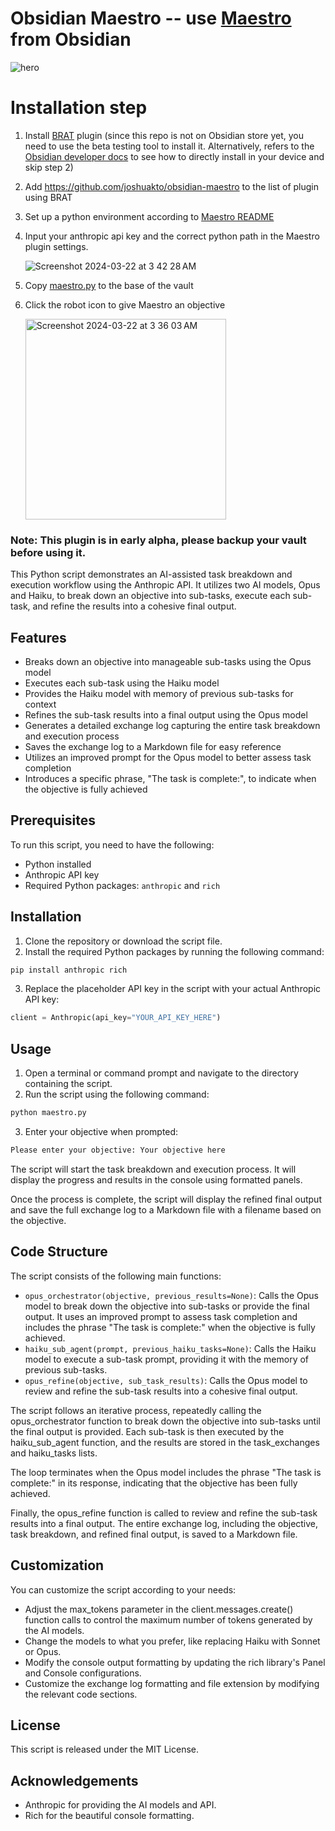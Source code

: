 # Obsidian Maestro -- use [Maestro](https://github.com/Doriandarko/maestro) from Obsidian
![hero](https://media.discordapp.net/attachments/1047006708813271100/1219776508864893088/DALLE_Mar_19_Landscape_Robot_Maestro_1.webp?ex=660c8866&is=65fa1366&hm=c49736c7547a81e3fa5ae63ed099a62496b2bbc6489cc2381e8833f815d3aa97&=&format=webp&width=3220&height=1840)

# Installation step
1. Install [BRAT](https://obsidian.md/plugins?id=obsidian42-brat) plugin (since this repo is not on Obsidian store yet, you need to use the beta testing tool to install it. Alternatively, refers to the [Obsidian developer docs](https://docs.obsidian.md/Plugins/Getting+started/Build+a+plugin) to see how to directly install in your device and skip step 2)

2. Add https://github.com/joshuakto/obsidian-maestro to the list of plugin using BRAT
3. Set up a python environment according to [Maestro README](https://github.com/Doriandarko/maestro)
4. Input your anthropic api key and the correct python path in the Maestro plugin settings.

	![Screenshot 2024-03-22 at 3 42 28 AM](https://github.com/joshuakto/obsidian-maestro/assets/34743132/5fabf76f-432e-4733-8e0f-987a1a071dad)
5. Copy [maestro.py](https://raw.githubusercontent.com/joshuakto/obsidian-maestro/main/maestro.py) to the base of the vault
6. Click the robot icon to give Maestro an objective

   <img width="321" alt="Screenshot 2024-03-22 at 3 36 03 AM" src="https://github.com/joshuakto/obsidian-maestro/assets/34743132/4bab7a63-f642-46c2-a0f8-f74908b001a6">

### **Note**: This plugin is in early alpha, please backup your vault before using it.

This Python script demonstrates an AI-assisted task breakdown and execution workflow using the Anthropic API. It utilizes two AI models, Opus and Haiku, to break down an objective into sub-tasks, execute each sub-task, and refine the results into a cohesive final output.

## Features

- Breaks down an objective into manageable sub-tasks using the Opus model
- Executes each sub-task using the Haiku model
- Provides the Haiku model with memory of previous sub-tasks for context
- Refines the sub-task results into a final output using the Opus model
- Generates a detailed exchange log capturing the entire task breakdown and execution process
- Saves the exchange log to a Markdown file for easy reference
- Utilizes an improved prompt for the Opus model to better assess task completion
- Introduces a specific phrase, "The task is complete:", to indicate when the objective is fully achieved

## Prerequisites

To run this script, you need to have the following:

- Python installed
- Anthropic API key
- Required Python packages: `anthropic` and `rich`

## Installation

1. Clone the repository or download the script file.
2. Install the required Python packages by running the following command:

```bash
pip install anthropic rich
```

3. Replace the placeholder API key in the script with your actual Anthropic API key:

```python
client = Anthropic(api_key="YOUR_API_KEY_HERE")
```

## Usage

1. Open a terminal or command prompt and navigate to the directory containing the script.
2. Run the script using the following command:

```bash
python maestro.py
```

3. Enter your objective when prompted:

```bash
Please enter your objective: Your objective here
```

The script will start the task breakdown and execution process. It will display the progress and results in the console using formatted panels.

Once the process is complete, the script will display the refined final output and save the full exchange log to a Markdown file with a filename based on the objective.

## Code Structure

The script consists of the following main functions:

- `opus_orchestrator(objective, previous_results=None)`: Calls the Opus model to break down the objective into sub-tasks or provide the final output. It uses an improved prompt to assess task completion and includes the phrase "The task is complete:" when the objective is fully achieved.
- `haiku_sub_agent(prompt, previous_haiku_tasks=None)`: Calls the Haiku model to execute a sub-task prompt, providing it with the memory of previous sub-tasks.
- `opus_refine(objective, sub_task_results)`: Calls the Opus model to review and refine the sub-task results into a cohesive final output.

The script follows an iterative process, repeatedly calling the opus_orchestrator function to break down the objective into sub-tasks until the final output is provided. Each sub-task is then executed by the haiku_sub_agent function, and the results are stored in the task_exchanges and haiku_tasks lists.

The loop terminates when the Opus model includes the phrase "The task is complete:" in its response, indicating that the objective has been fully achieved.

Finally, the opus_refine function is called to review and refine the sub-task results into a final output. The entire exchange log, including the objective, task breakdown, and refined final output, is saved to a Markdown file.

## Customization

You can customize the script according to your needs:

- Adjust the max_tokens parameter in the client.messages.create() function calls to control the maximum number of tokens generated by the AI models.
- Change the models to what you prefer, like replacing Haiku with Sonnet or Opus.
- Modify the console output formatting by updating the rich library's Panel and Console configurations.
- Customize the exchange log formatting and file extension by modifying the relevant code sections.

## License

This script is released under the MIT License.

## Acknowledgements

- Anthropic for providing the AI models and API.
- Rich for the beautiful console formatting.
